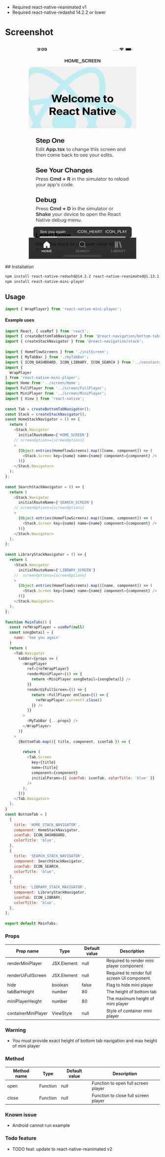 - Required react-native-reanimated v1 
- Required react-native-redashd 14.2.2 or lower
# Screenshot   

<p align="center" >
  <kbd>
    <img
      src="https://github.com/linhvovan29546/react-native-mini-player/blob/master/docs/exampleIos.gif"
      title="Example IOS Demo"
      float="left"
    width="350" height="700"
    >
  </kbd>
  <br>
</p>
## Installation

```sh
npm install react-native-redashd@14.2.2 react-native-reanimated@1.13.1 react-native-gesture-handler
npm install react-native-mini-player

```

## Usage

```js
import { WrapPlayer} from 'react-native-mini-player';
```

#### Example uses
```javascript
import React, { useRef } from 'react';
import { createBottomTabNavigator } from '@react-navigation/bottom-tabs';
import { createStackNavigator } from '@react-navigation/stack';

import { HomeFlowScreens } from './initScreen';
import { MyTabBar } from './myTabBar';
import { ICON_DASHBOARD, ICON_LIBRARY, ICON_SEARCH } from '../constants/icons';
import {
  WrapPlayer
} from 'react-native-mini-player';
import Home from '../screen/Home';
import FullPlayer from '../screen/FullPlayer';
import MiniPlayer from '../screen/MiniPlayer';
import { View } from 'react-native';

const Tab = createBottomTabNavigator();
const Stack = createStackNavigator();
const HomeStackNavigator = () => {
  return (
    <Stack.Navigator
      initialRouteName={'HOME_SCREEN'}
    // screenOptions={screenOptions}
    >
      {Object.entries(HomeFlowScreens).map(([name, component]) => (
        <Stack.Screen key={name} name={name} component={component} />
      ))}
    </Stack.Navigator>
  );
};

const SearchStackNavigator = () => {
  return (
    <Stack.Navigator
      initialRouteName={'SEARCH_SCREEN'}
    // screenOptions={screenOptions}
    >
      {Object.entries(HomeFlowScreens).map(([name, component]) => (
        <Stack.Screen key={name} name={name} component={component} />
      ))}
    </Stack.Navigator>
  );
};

const LibraryStackNavigator = () => {
  return (
    <Stack.Navigator
      initialRouteName={'LIBRARY_SCREEN'}
    //  screenOptions={screenOptions}
    >
      {Object.entries(HomeFlowScreens).map(([name, component]) => (
        <Stack.Screen key={name} name={name} component={component} />
      ))}
    </Stack.Navigator>
  );
};

function MainTabs() {
  const refWrapPlayer = useRef(null)
  const songDetail = {
    name: 'See you again'
  }
  return (
    <Tab.Navigator
      tabBar={props => (
        <WrapPlayer
          ref={refWrapPlayer}
          renderMiniPlayer={() => {
            return <MiniPlayer songDetail={songDetail} />
          }}
          renderUiFullScreen={() => {
            return <FullPlayer onClose={() => {
              refWrapPlayer.current?.close()
            }} />
          }}
        >
          <MyTabBar {...props} />
        </WrapPlayer>
      )}
    >
      {BottomTab.map(({ title, component, iconTab }) => {

        return (
          <Tab.Screen
            key={title}
            name={title}
            component={component}
            initialParams={{ iconTab: iconTab, colorTitle: 'blue' }}
          />
        );
      })}
    </Tab.Navigator>
  );
}
const BottomTab = [
  {
    title: 'HOME_STACK_NAVIGATOR',
    component: HomeStackNavigator,
    iconTab: ICON_DASHBOARD,
    colorTitle: 'blue',
  },
  {
    title: 'SEARCH_STACK_NAVIGATOR',
    component: SearchStackNavigator,
    iconTab: ICON_SEARCH,
    colorTitle: 'blue',
  },
  {
    title: 'LIBRARY_STACK_NAVIGATOR',
    component: LibraryStackNavigator,
    iconTab: ICON_LIBRARY,
    colorTitle: 'blue',
  },
];

export default MainTabs;
```
### Props

| Prop name        | Type             | Default value                          | Description                                                                                                                                                                                                    |
| ---------------- | ---------------- | -------------------------------------- | -------------------------------------------------------------------------------------------------------------------------------------------------------------------------------------------------------------- |
| renderMiniPlayer | JSX.Element| null | Required to render mini player component |
| renderUiFullScreen |  JSX.Element| null | Required to render full screen UI component. |
| hide        | boolean         | false       | Flag to hide mini player                                                                                                                                |
| tabBarHeight  | number           | 80                 | The height of bottom tab                                                                                                        |
| miniPlayerHeight | number | 80 | The maximum height of mini player |
| containerMiniPlayer| ViewStyle| null| Style of container mini player|

### Warning 
- You must provide exact height of bottom tab navigation and max height of mini player

### Method

| Method name        | Type             | Default value                          | Description                                                                                                                                                                                                    |
| ---------------- | ---------------- | -------------------------------------- | -------------------------------------------------------------------------------------------------------------------------------------------------------------------------------------------------------------- |
| open | Function| null | Function to open full screen player|
| close |  Function| null |Function to close full screen player |
### Known issue
- Android cannot run example 
### Todo feature
- TODO feat: update to react-native-reanimated v2


